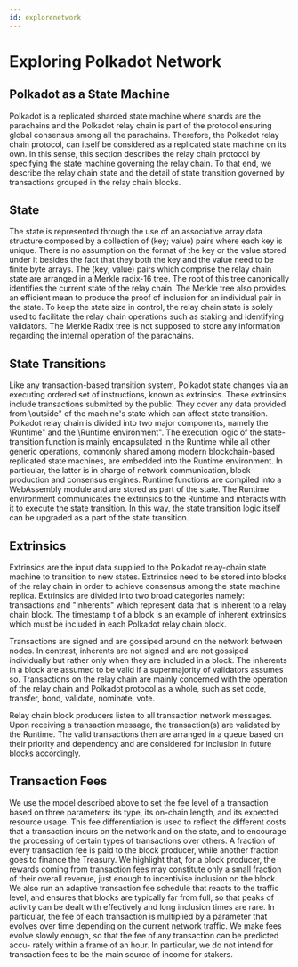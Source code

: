 ```yaml
---
id: explorenetwork
---
```


# Exploring Polkadot Network

## Polkadot as a State Machine

Polkadot is a replicated sharded state machine where shards are the parachains and the Polkadot
relay chain is part of the protocol ensuring global consensus among all the parachains. Therefore,
the Polkadot relay chain protocol, can itself be considered as a replicated state machine on its
own. In this sense, this section describes the relay chain protocol by specifying the state machine
governing the relay chain. To that end, we describe the relay chain state and the detail of state
transition governed by transactions grouped in the relay chain blocks.

## State

The state is represented through the use of an associative array data structure composed by a
collection of (key; value) pairs where each key is unique. There is no assumption on the format of
the key or the value stored under it besides the fact that they both the key and the value need to
be finite byte arrays. The (key; value) pairs which comprise the relay chain state are arranged in a
Merkle radix-16 tree. The root of this tree canonically identifies the current state of the relay
chain. The Merkle tree also provides an efficient mean to produce the proof of inclusion for an
individual pair in the state. To keep the state size in control, the relay chain state is solely
used to facilitate the relay chain operations such as staking and identifying validators. The Merkle
Radix tree is not supposed to store any information regarding the internal operation of the
parachains.

## State Transitions

Like any transaction-based transition system, Polkadot state changes via an executing ordered set of
instructions, known as extrinsics. These extrinsics include transactions submitted by the public.
They cover any data provided from \outside" of the machine's state which can affect state
transition. Polkadot relay chain is divided into two major components, namely the \Runtime" and the
\Runtime environment". The execution logic of the state-transition function is mainly encapsulated
in the Runtime while all other generic operations, commonly shared among modern blockchain-based
replicated state machines, are embedded into the Runtime environment. In particular, the latter is
in charge of network communication, block production and consensus engines. Runtime functions are
compiled into a WebAssembly module and are stored as part of the state. The Runtime environment
communicates the extrinsics to the Runtime and interacts with it to execute the state transition. In
this way, the state transition logic itself can be upgraded as a part of the state transition.

## Extrinsics

Extrinsics are the input data supplied to the Polkadot relay-chain state machine to transition to
new states. Extrinsics need to be stored into blocks of the relay chain in order to achieve
consensus among the state machine replica. Extrinsics are divided into two broad categories namely:
transactions and "inherents" which represent data that is inherent to a relay chain block. The
timestamp t of a block is an example of inherent extrinsics which must be included in each Polkadot
relay chain block.

Transactions are signed and are gossiped around on the network between nodes. In contrast, inherents
are not signed and are not gossiped individually but rather only when they are included in a block.
The inherents in a block are assumed to be valid if a supermajority of validators assumes so.
Transactions on the relay chain are mainly concerned with the operation of the relay chain and
Polkadot protocol as a whole, such as set code, transfer, bond, validate, nominate, vote.

Relay chain block producers listen to all transaction network messages. Upon receiving a transaction
message, the transaction(s) are validated by the Runtime. The valid transactions then are arranged
in a queue based on their priority and dependency and are considered for inclusion in future blocks
accordingly.

## Transaction Fees

We use the model described above to set the fee level of a transaction based on three parameters:
its type, its on-chain length, and its expected resource usage. This fee differentiation is used to
reflect the different costs that a transaction incurs on the network and on the state, and to
encourage the processing of certain types of transactions over others. A fraction of every
transaction fee is paid to the block producer, while another fraction goes to finance the Treasury.
We highlight that, for a block producer, the rewards coming from transaction fees may constitute
only a small fraction of their overall revenue, just enough to incentivise inclusion on the block.
We also run an adaptive transaction fee schedule that reacts to the traffic level, and ensures that
blocks are typically far from full, so that peaks of activity can be dealt with effectively and long
inclusion times are rare. In particular, the fee of each transaction is multiplied by a parameter
that evolves over time depending on the current network traffic. We make fees evolve slowly enough,
so that the fee of any transaction can be predicted accu- rately within a frame of an hour. In
particular, we do not intend for transaction fees to be the main source of income for stakers.
